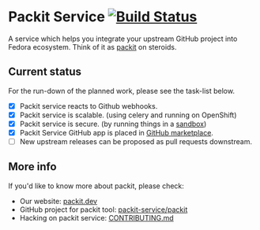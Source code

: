 # Packit Service [![Build Status](https://zuul-ci.org/gated.svg)](https://softwarefactory-project.io/zuul/t/local/builds?project=packit-service/packit-service)

A service which helps you integrate your upstream GitHub project into Fedora
ecosystem. Think of it as [packit](https://github.com/packit-service/packit) on
steroids.

## Current status

For the run-down of the planned work, please see the task-list below.

* [x] Packit service reacts to Github webhooks.
* [x] Packit service is scalable. (using celery and running on OpenShift)
* [x] Packit service is secure. (by running things in a [sandbox](https://github.com/packit-service/sandcastle/))
* [x] Packit Service GitHub app is placed in [GitHub marketplace](https://github.com/marketplace/packit-as-a-service).
* [ ] New upstream releases can be proposed as pull requests downstream.

## More info

If you'd like to know more about packit, please check:

* Our website: [packit.dev](https://packit.dev/)
* GitHub project for packit tool: [packit-service/packit](https://github.com/packit-service/packit)
* Hacking on packit service: [CONTRIBUTING.md](/CONTRIBUTING.md)
